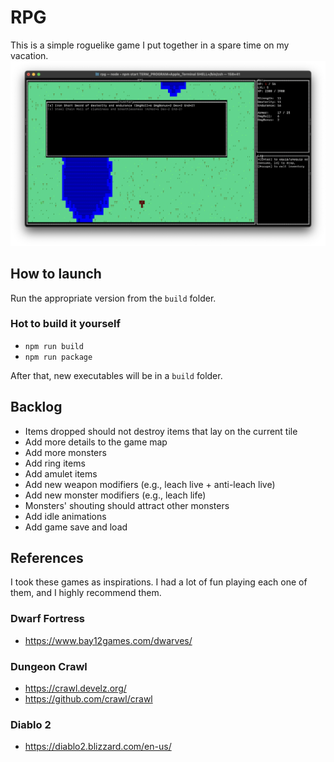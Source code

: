 # RPG
This is a simple roguelike game I put together in a spare time on my vacation.
![Game screenshot](screenshot.png)

## How to launch
Run the appropriate version from the `build` folder.

### Hot to build it yourself
- `npm run build`
- `npm run package`

After that, new executables will be in a `build` folder.

## Backlog
- Items dropped should not destroy items that lay on the current tile
- Add more details to the game map
- Add more monsters
- Add ring items
- Add amulet items
- Add new weapon modifiers (e.g., leach live + anti-leach live)
- Add new monster modifiers (e.g., leach life)
- Monsters' shouting should attract other monsters
- Add idle animations
- Add game save and load

## References
I took these games as inspirations. I had a lot of fun playing each one of them, and I highly recommend them. 

### Dwarf Fortress
- https://www.bay12games.com/dwarves/

### Dungeon Crawl
- https://crawl.develz.org/
- https://github.com/crawl/crawl

### Diablo 2
- https://diablo2.blizzard.com/en-us/
